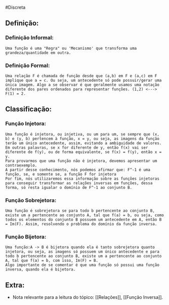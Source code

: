 #Discreta 

## Definição: 
### Definição Informal:
	Uma função é uma "Regra" ou 'Mecanismo' que transforma uma grandeza/quantidade em outra.
### Definição Formal:
	Uma relação F é chamada de função desde que (a,b) em F e (a,c) em F implique que a = c. Ou seja, um antecedente só pode possuir/gerar uma única imagem. Algo a se observar é que geralmente usamos uma notação diferente dos pares ordenados para representar funções. (1,2) <---> F(1) = 2.

## Classificação:

### Função Injetora:
	Uma função é injetora, ou injetiva, ou um para um, se sempre que (x, b) e (y, b) pertencem à função, x = y, ou seja, as imagens da função terão um único antecedente, assim, evitando a ambiguidade de valores. Em outras palavras, se x for diferente de y, então f(x) vai ser diferente de f(y), ou de forma equivalente, se f(x) = f(y), então x = y. 
	Para provarmos que uma função não é injetora, devemos apresentar um contraexemplo.
	A partir desse conhecimento, nós podemos afirmar que: F^-1 é uma função, se, e somente se, a função F for injetora
	Por fim, nós utilizaremos essa informação sobre as funções injetoras para conseguir transformar as relações inversas em funções, dessa forma, só resta igualar o domínio de F^-1 ao conjunto B.

### Função Sobrejetora:
	Uma função é sobrejetora se para todo b pertencente ao conjunto B, existe um a pertencente ao conjunto A, tal que f(a) = b, ou seja, como todos os elementos do conjunto B possuem um antecedente em A, então B = Im(F). Assim, resolvendo o problema do domínio da função inversa.

### Função Bijetora:
	Uma função:A -> B é bijetora quando ela é tanto sobrejetora quanto injetora, ou seja, as imagens só possuem um único antecedente e para todo b pertencente ao conjunto B, existe um a pertencente ao conjunto A, tal que f(a) = b, com isso, Im(F) = B.
	Algo importante de se comentar é que uma função só possui uma função inversa, quando ela é bijetora.


## Extra:
- Nota relevante para a leitura do tópico: [[Relações]], [[Função Inversa]].

